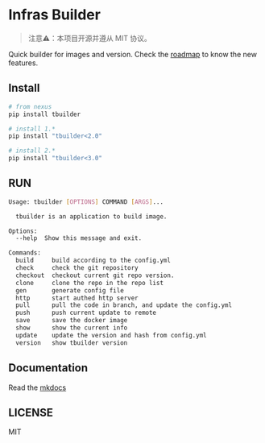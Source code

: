 # Infras Builder

> 注意⚠️：本项目开源并遵从 MIT 协议。

Quick builder for images and version.
Check the [roadmap](./docs/roadmap.md) to know the new features.

## Install

```bash
# from nexus
pip install tbuilder

# install 1.*
pip install "tbuilder<2.0"

# install 2.*
pip install "tbuilder<3.0"
```


## RUN

```bash
Usage: tbuilder [OPTIONS] COMMAND [ARGS]...

  tbuilder is an application to build image.

Options:
  --help  Show this message and exit.

Commands:
  build     build according to the config.yml
  check     check the git repository
  checkout  checkout current git repo version.
  clone     clone the repo in the repo list
  gen       generate config file
  http      start authed http server
  pull      pull the code in branch, and update the config.yml
  push      push current update to remote
  save      save the docker image
  show      show the current info
  update    update the version and hash from config.yml
  version   show tbuilder version
```

## Documentation

Read the [mkdocs](./docs/index.md)

## LICENSE

MIT
